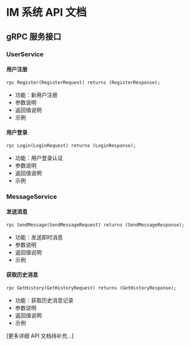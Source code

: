 # IM 系统 API 文档

## gRPC 服务接口

### UserService

#### 用户注册
```protobuf
rpc Register(RegisterRequest) returns (RegisterResponse);
```
- 功能：新用户注册
- 参数说明
- 返回值说明
- 示例

#### 用户登录
```protobuf
rpc Login(LoginRequest) returns (LoginResponse);
```
- 功能：用户登录认证
- 参数说明
- 返回值说明
- 示例

### MessageService

#### 发送消息
```protobuf
rpc SendMessage(SendMessageRequest) returns (SendMessageResponse);
```
- 功能：发送即时消息
- 参数说明
- 返回值说明
- 示例

#### 获取历史消息
```protobuf
rpc GetHistory(GetHistoryRequest) returns (GetHistoryResponse);
```
- 功能：获取历史消息记录
- 参数说明
- 返回值说明
- 示例

[更多详细 API 文档待补充...] 